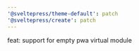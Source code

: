 ```yaml
---
'@sveltepress/theme-default': patch
'@sveltepress/create': patch
---
```


feat: support for empty pwa virtual module
